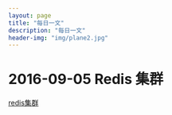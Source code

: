 ```yaml
---
layout: page
title: "每日一文"
description: "每日一文"
header-img: "img/plane2.jpg"
---
```


# 2016-09-05 Redis 集群
[redis集群][db5714bf]

  [db5714bf]: https://mp.weixin.qq.com/s?__biz=MzA3MzYwNjQ3NA==&mid=2651296671&idx=1&sn=366de50a6787963517ff6e096c9d1643&scene=1&srcid=0601sx2VAI7HXF0hYlArC0wM&key=f5c31ae61525f82eeb8ce0e7179a3f06cc645be4d65a5b54447dc2ef3c1c7f983e4aea0d90620e2706f0cc63ad4238c3&ascene=0&uin=MjA3ODI3NjgzNA%3D%3D&devicetype=iMac+MacBookPro12%2C1+OSX+OSX+10.11.2+build(15C50)&version=11020201&pass_ticket=TWPg66sM6rAHPjXhsdA6b54KKiP%2FdiMrxMmDJ0UbeGXZ%2BdFqMMGaMCjmeVJMVMav "redis集群"
